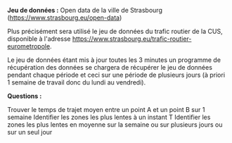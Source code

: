**Jeu de données :** Open data de la ville de Strasbourg (https://www.strasbourg.eu/open-data)

Plus précisément sera utilisé le jeu de données du trafic routier de la CUS, disponible à l'adresse https://www.strasbourg.eu/trafic-routier-eurometropole.

Le jeu de données étant mis à jour toutes les 3 minutes un programme de récupération des données se chargera de récupérer le jeu de données pendant chaque période et ceci sur une période de plusieurs jours (à priori 1 semaine de travail donc du lundi au vendredi).

**Questions :**

Trouver le temps de trajet moyen entre un point A et un point B sur 1 semaine
Identifier les zones les plus lentes à un instant T
Identifier les zones les plus lentes en moyenne sur la semaine ou sur plusieurs jours ou sur un seul jour